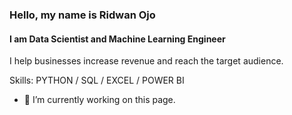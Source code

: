 ### Hello, my name is Ridwan Ojo
#### I am Data Scientist and Machine Learning Engineer
I help businesses increase revenue and reach the target audience. 

Skills: PYTHON / SQL / EXCEL / POWER BI 

- 🔭 I’m currently working on this page. 




